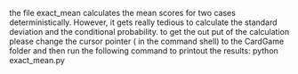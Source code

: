 the file exact_mean calculates the mean scores for two cases deterministically. However, it gets really tedious 
to calculate the standard deviation and the conditional probability.
to get the out put of the calculation please change the cursor pointer ( in the command shell) to the CardGame folder 
and then run the following command to printout the results:
python exact_mean.py

